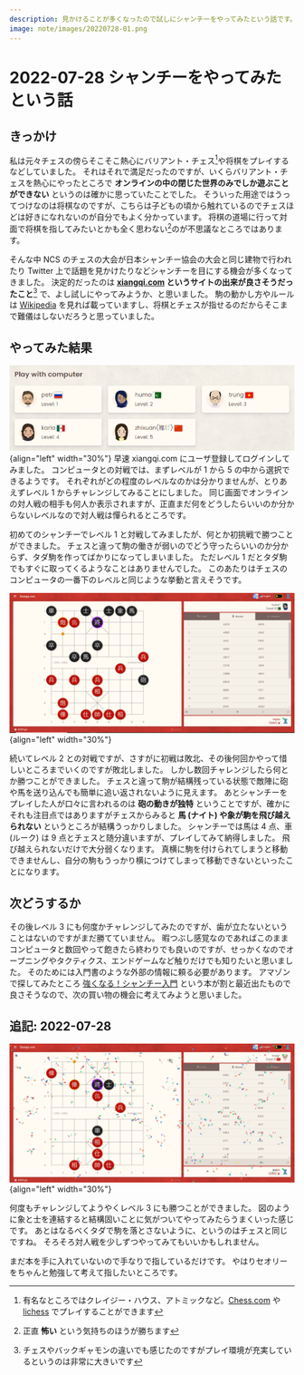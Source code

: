```yaml
---
description: 見かけることが多くなったので試しにシャンチーをやってみたという話です。 
image: note/images/20220728-01.png
---
```


# 2022-07-28 シャンチーをやってみたという話

## きっかけ

私は元々チェスの傍らそこそこ熱心にバリアント・チェス[^1]や将棋をプレイするなどしていました。
それはそれで満足だったのですが、いくらバリアント・チェスを熱心にやったところで
**オンラインの中の閉じた世界のみでしか遊ぶことができない** というのは確かに思っていたことでした。
そういった用途ではうってつけなのは将棋なのですが、こちらは子どもの頃から触れているのでチェスほどは好きになれないのが自分でもよく分かっています。
将棋の道場に行って対面で将棋を指してみたいとかも全く思わない[^2]のが不思議なところではあります。

そんな中 NCS のチェスの大会が日本シャンチー協会の大会と同じ建物で行われたり Twitter 上で話題を見かけたりなどシャンチーを目にする機会が多くなってきました。
決定的だったのは **[xiangqi.com](https://xiangqi.com) というサイトの出来が良さそうだったこと**[^3] で、よし試しにやってみようか、と思いました。
駒の動かし方やルールは [Wikipedia](https://ja.wikipedia.org/wiki/%E3%82%B7%E3%83%A3%E3%83%B3%E3%83%81%E3%83%BC)
を見れば載っていますし、将棋とチェスが指せるのだからそこまで難儀はしないだろうと思っていました。

## やってみた結果

![](images/20220728-01.png){align="left" width="30%"}
早速 xiangqi.com にユーザ登録してログインしてみました。
コンピュータとの対戦では、まずレベルが 1 から 5 の中から選択できるようです。
それぞれがどの程度のレベルなのかは分かりませんが、とりあえずレベル 1 からチャレンジしてみることにしました。
同じ画面でオンラインの対人戦の相手も何人か表示されますが、正直まだ何をどうしたらいいのか分からないレベルなので対人戦は憚られるところです。

初めてのシャンチーでレベル 1 と対戦してみましたが、何とか初挑戦で勝つことができました。
チェスと違って駒の働きが弱いのでどう守ったらいいのか分からず、タダ駒を作ってばかりになってしまいました。
ただレベル 1 だとタダ駒でもすぐに取ってくるようなことはありませんでした。
このあたりはチェスのコンピュータの一番下のレベルと同じような挙動と言えそうです。

![](images/20220728-02.jpg){align="left" width="30%"}

続いてレベル 2 との対戦ですが、さすがに初戦は敗北、その後何回かやって惜しいところまでいくのですが敗北しました。
しかし数回チャレンジしたら何とか勝つことができました。
チェスと違って駒が結構残っている状態で敵陣に砲や馬を送り込んでも簡単に追い返されないように見えます。
あとシャンチーをプレイした人が口々に言われるのは **砲の動きが独特** ということですが、確かにそれも注目点ではありますがチェスからみると
**馬 (ナイト) や象が駒を飛び越えられない** というところが結構うっかりしました。
シャンチーでは馬は 4 点、車 (ルーク) は 9 点とチェスと随分違いますが、プレイしてみて納得しました。
飛び越えられないだけで大分弱くなります。
真横に駒を付けられてしまうと移動できませんし、自分の駒もうっかり横につけてしまって移動できないといったことになります。

## 次どうするか

その後レベル 3 にも何度かチャレンジしてみたのですが、歯が立たないということはないのですがまだ勝てていません。
暇つぶし感覚なのであればこのままコンピュータと数回やって飽きたら終わりでも良いのですが、せっかくなのでオープニングやタクティクス、エンドゲームなど触りだけでも知りたいと思いました。
そのためには入門書のような外部の情報に頼る必要があります。
アマゾンで探してみたところ
[強くなる！シャンチー入門](https://www.amazon.co.jp/%E5%BC%B7%E3%81%8F%E3%81%AA%E3%82%8B-%E3%82%B7%E3%83%A3%E3%83%B3%E3%83%81%E3%83%BC%E5%85%A5%E9%96%80-%E6%89%80%E5%8F%B8-%E5%92%8C%E6%99%B4/dp/4904686101/?_encoding=UTF8&pd_rd_w=EYx6k&content-id=amzn1.sym.09fc5329-add5-4943-82f6-96f98cfdada8&pf_rd_p=09fc5329-add5-4943-82f6-96f98cfdada8&pf_rd_r=ERH9TC38HAJAJRP578QT&pd_rd_wg=zcGV9&pd_rd_r=bd6347b6-4445-447d-9817-29b9be83479e&ref_=pd_gw_ci_mcx_mr_hp_atf_m)
という本が割と最近出たもので良さそうなので、次の買い物の機会に考えてみようと思いました。

## 追記: 2022-07-28

![](images/20220728-03.jpg){align="left" width="30%"}

何度もチャレンジしてようやくレベル 3 にも勝つことができました。
図のように象と士を連結すると結構固いことに気がついてやってみたらうまくいった感じです。
あとはなるべくタダで駒を落とさないように、というのはチェスと同じですね。
そろそろ対人戦を少しずつやってみてもいいかもしれません。

まだ本を手に入れていないので手なりで指しているだけです。
やはりセオリーをちゃんと勉強して考えて指したいところです。

[^1]: 有名なところではクレイジー・ハウス、アトミックなど。[Chess.com](https://chess.com) や [lichess](https://lichess.org) でプレイすることができます
[^2]: 正直 **怖い** という気持ちのほうが勝ちます
[^3]: チェスやバックギャモンの違いでも感じたのですがプレイ環境が充実しているというのは非常に大きいです